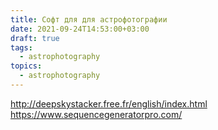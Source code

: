 ```yaml
---
title: Софт для для астрофотографии
date: 2021-09-24T14:53:00+03:00
draft: true
tags:
  - astrophotography
topics:
  - astrophotography
---
```

http://deepskystacker.free.fr/english/index.html
https://www.sequencegeneratorpro.com/
